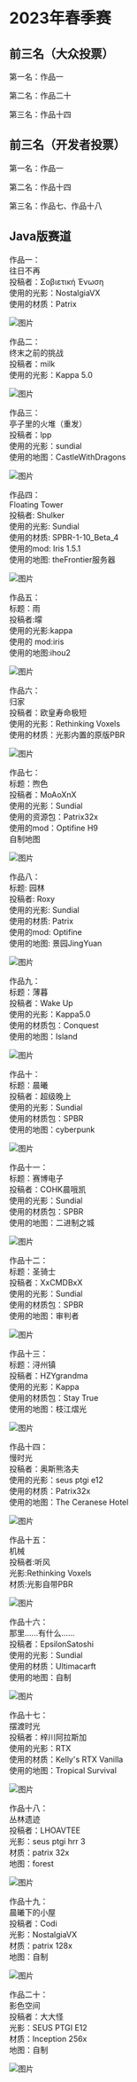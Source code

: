 # 2023年春季赛

## 前三名（大众投票）

第一名：作品一

第二名：作品二十

第三名：作品十四

## 前三名（开发者投票）

第一名：作品一

第二名：作品十四

第三名：作品七、作品十八

## Java版赛道

作品一：  
往日不再  
投稿者：Σοβιετική Ένωση  
使用的光影：NostalgiaVX  
使用的材质：Patrix    

![图片](1.jpg)

作品二：  
终末之前的挑战  
投稿者：milk  
使用的光影：Kappa 5.0    

![图片](2.png)

作品三：  
亭子里的火堆（重发）  
投稿者：lpp  
使用的光影：sundial  
使用的地图：CastleWithDragons    

![图片](3.jpg)

作品四：  
Floating Tower  
投稿者: Shulker  
使用的光影: Sundial  
使用的材质: SPBR-1-10_Beta_4  
使用的mod: Iris 1.5.1  
使用的地图: theFrontier服务器    

![图片](4.png)

作品五：  
标题：雨  
投稿者:曚  
使用的光影:kappa  
使用的 mod:iris  
使用的地图:ihou2    

![图片](5.png)

作品六：  
归家  
投稿者：欧皇寿命极短  
使用的光影：Rethinking Voxels  
使用的材质：光影内置的原版PBR    

![图片](6.png)

作品七：  
标题：煦色  
投稿者：MoAoXnX  
使用的光影：Sundial  
使用的资源包：Patrix32x  
使用的mod：Optifine H9  
自制地图    

![图片](7.png)

作品八：  
标题: 园林  
投稿者: Roxy  
使用的光影: Sundial  
使用的材质: Patrix   
使用的mod: Optifine  
使用的地图: 景园JingYuan    

![图片](8.png)

作品九：  
标题：薄暮  
投稿者：Wake Up  
使用的光影：Kappa5.0  
使用的材质包：Conquest  
使用的地图：Island    

![图片](9.png)

作品十：  
标题：晨曦  
投稿者：超级晚上  
使用的光影：Sundial  
使用的材质包：SPBR  
使用的地图：cyberpunk    

![图片](10.jpg)

作品十一：  
标题：赛博电子  
投稿者：COHK晨哦凯  
使用的光影：Sundial  
使用的材质包：SPBR  
使用的地图：二进制之城    

![图片](11.png)

作品十二：  
标题：圣骑士  
投稿者：XxCMDBxX  
使用的光影：Sundial  
使用的材质包：SPBR  
使用的地图：审判者    

![图片](12.jpg)

作品十三：  
标题：浔州镇  
投稿者：HZYgrandma  
使用的光影：Kappa  
使用的材质包：Stay True  
使用的地图：枝江熠光    

![图片](13.png)

作品十四：  
慢时光  
投稿者：奥斯熊洛夫  
使用的光影：seus ptgi e12  
使用的材质：Patrix32x  
使用的地图：The Ceranese Hotel    

![图片](14.png)

作品十五：  
机械  
投稿者:听风  
光影:Rethinking Voxels  
材质:光影自带PBR  

![图片](15.jpg)

作品十六：  
那里......有什么......  
投稿者：EpsilonSatoshi  
使用的光影：Sundial  
使用的材质：Ultimacarft  
使用的地图：自制    

![图片](16.png)

作品十七：  
摆渡时光  
投稿者：梓川阿拉斯加  
使用的光影：RTX  
使用的材质：Kelly's RTX Vanilla  
使用的地图：Tropical Survival    

![图片](17.png)

作品十八：  
丛林遗迹  
投稿者：LHOAVTEE  
光影：seus ptgi hrr 3  
材质：patrix 32x  
地图：forest    

![图片](18.png)

作品十九：  
晨曦下的小屋  
投稿者：Codi  
光影：NostalgiaVX  
材质：patrix 128x  
地图：自制    

![图片](19.jpg)

作品二十：  
影色空间  
投稿者：大大怪  
光影：SEUS PTGI E12  
材质：Inception 256x  
地图：自制    

![图片](20.png)
